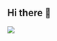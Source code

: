 ## Hi there 👋
<img src="https://capsule-render.vercel.app/api?type=wave&color=auto&height=300&section=header&text=캡슐%20렌더&fontSize=90" />

<!--
**hyejiiniing/hyejiiniing** is a ✨ _special_ ✨ repository because its `README.md` (this file) appears on your GitHub profile.

Here are some ideas to get you started:

- 🔭 I’m currently working on ...
- 🌱 I’m currently learning ...
- 👯 I’m looking to collaborate on ...
- 🤔 I’m looking for help with ...
- 💬 Ask me about ...
- 📫 How to reach me: ...
- 😄 Pronouns: ...
- ⚡ Fun fact: ...
-->
